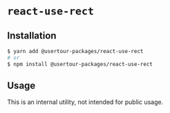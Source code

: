 # `react-use-rect`

## Installation

```sh
$ yarn add @usertour-packages/react-use-rect
# or
$ npm install @usertour-packages/react-use-rect
```

## Usage

This is an internal utility, not intended for public usage.
